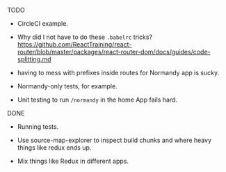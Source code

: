 TODO

* CircleCI example.

* Why did I not have to do these `.babelrc` tricks?
  https://github.com/ReactTraining/react-router/blob/master/packages/react-router-dom/docs/guides/code-splitting.md

* having to mess with prefixes inside routes for Normandy app is sucky.

* Normandy-only tests, for example.

* Unit testing to run `/normandy` in the home App fails hard.

DONE

* Running tests.

* Use source-map-explorer to inspect build chunks and where heavy things
  like redux ends up.

* Mix things like Redux in different apps.
